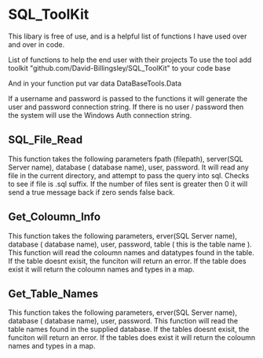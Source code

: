 # SQL_ToolKit

This libary is free of use, and is a helpful list of functions I have used over and over in code.

List of functions to help the end user with their projects
To use the tool add toolkit "github.com/David-Billingsley/SQL_ToolKit" to your code base

And in your function put var data DataBaseTools.Data

If a username and password is passed to the functions it will generate the user and password connection string.  If there is no user / password then the system will use the Windows Auth connection string.

## SQL_File_Read
  This function takes the following parameters fpath (filepath), server(SQL Server name), database ( database name), user, password.  It will read any file in the current directory, and attempt to pass the query into sql.  Checks to see if file is .sql suffix.  If the number of files sent is greater then 0 it will send a true message back if zero sends false back.

## Get_Coloumn_Info
  This function takes the following parameters, erver(SQL Server name), database ( database name), user, password, table ( this is the table name ).  This function will read the coloumn names and datatypes found in the table.  If the table doesnt exisit, the funciton will return an error.  If the table does exist it will return the coloumn names and types in a map.

## Get_Table_Names
  This function takes the following parameters, erver(SQL Server name), database ( database name), user, password.  This function will read the table names found in the supplied database.  If the tables doesnt exisit, the funciton will return an error.  If the tables does exist it will return the coloumn names and types in a map.